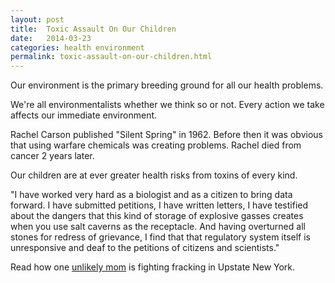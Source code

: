 ```yaml
---
layout: post
title:  Toxic Assault On Our Children
date:   2014-03-23
categories: health environment
permalink: toxic-assault-on-our-children.html
---
```


Our environment is the primary breeding ground for all our health problems.

We're all environmentalists whether we think so or not. Every action we take affects our immediate environment.

Rachel Carson published "Silent Spring" in 1962. Before then it was obvious that using warfare chemicals was creating problems. Rachel died from cancer 2 years later.

Our children are at ever greater health risks from toxins of every kind. 

"I have worked very hard as a biologist and as a citizen to bring data forward. I have submitted petitions, I have written letters, I have testified about the dangers that this kind of storage of explosive gasses creates when you use salt caverns as the receptacle. And having overturned all stones for redress of grievance, I find that that regulatory system itself is unresponsive and deaf to the petitions of citizens and scientists."

Read how one [unlikely mom][moyers] is fighting fracking in Upstate New York.

[moyers]: http://billmoyers.com/episode/the-toxic-assault-on-our-children/
